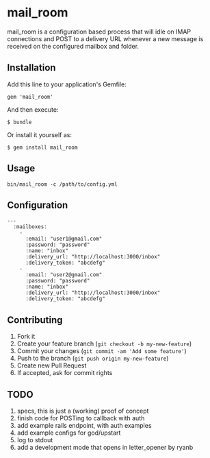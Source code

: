 # mail_room #

mail_room is a configuration based process that will idle on IMAP connections and POST to a delivery URL whenever a new message is received on the configured mailbox and folder.

## Installation ##

Add this line to your application's Gemfile:

    gem 'mail_room'

And then execute:

    $ bundle

Or install it yourself as:

    $ gem install mail_room

## Usage ##

    bin/mail_room -c /path/to/config.yml

## Configuration ##

    ---
      :mailboxes:
        -
          :email: "user1@gmail.com"
          :password: "password"
          :name: "inbox"
          :delivery_url: "http://localhost:3000/inbox"
          :delivery_token: "abcdefg"
        -
          :email: "user2@gmail.com"
          :password: "password"
          :name: "inbox"
          :delivery_url: "http://localhost:3000/inbox"
          :delivery_token: "abcdefg"

## Contributing ##

1. Fork it
2. Create your feature branch (`git checkout -b my-new-feature`)
3. Commit your changes (`git commit -am 'Add some feature'`)
4. Push to the branch (`git push origin my-new-feature`)
5. Create new Pull Request
6. If accepted, ask for commit rights

## TODO ##

1. specs, this is just a (working) proof of concept
2. finish code for POSTing to callback with auth
3. add example rails endpoint, with auth examples
4. add example configs for god/upstart
5. log to stdout
6. add a development mode that opens in letter_opener by ryanb
